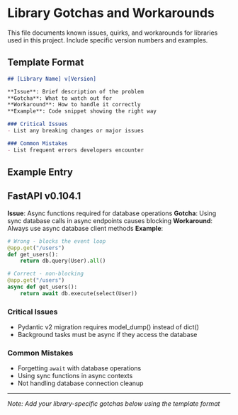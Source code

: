 # Library Gotchas and Workarounds

This file documents known issues, quirks, and workarounds for libraries used in this project. Include specific version numbers and examples.

## Template Format

```markdown
## [Library Name] v[Version]

**Issue**: Brief description of the problem
**Gotcha**: What to watch out for
**Workaround**: How to handle it correctly
**Example**: Code snippet showing the right way

### Critical Issues
- List any breaking changes or major issues

### Common Mistakes
- List frequent errors developers encounter
```

## Example Entry

## FastAPI v0.104.1

**Issue**: Async functions required for database operations
**Gotcha**: Using sync database calls in async endpoints causes blocking
**Workaround**: Always use async database client methods
**Example**:
```python
# Wrong - blocks the event loop
@app.get("/users")
def get_users():
    return db.query(User).all()

# Correct - non-blocking
@app.get("/users")
async def get_users():
    return await db.execute(select(User))
```

### Critical Issues
- Pydantic v2 migration requires model_dump() instead of dict()
- Background tasks must be async if they access the database

### Common Mistakes
- Forgetting `await` with database operations
- Using sync functions in async contexts
- Not handling database connection cleanup

---

*Note: Add your library-specific gotchas below using the template format*